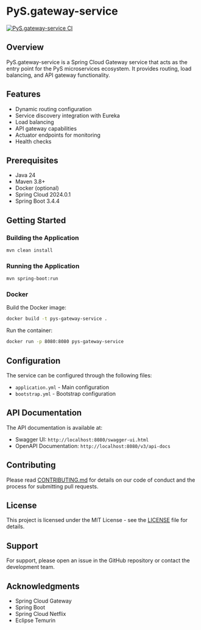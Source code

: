 # PyS.gateway-service

[![PyS.gateway-service CI](https://github.com/PyS-services/PyS.gateway-service/actions/workflows/maven.yml/badge.svg?branch=main)](https://github.com/PyS-services/PyS.gateway-service/actions/workflows/maven.yml)

## Overview

PyS.gateway-service is a Spring Cloud Gateway service that acts as the entry point for the PyS microservices ecosystem. It provides routing, load balancing, and API gateway functionality.

## Features

- Dynamic routing configuration
- Service discovery integration with Eureka
- Load balancing
- API gateway capabilities
- Actuator endpoints for monitoring
- Health checks

## Prerequisites

- Java 24
- Maven 3.8+
- Docker (optional)
- Spring Cloud 2024.0.1
- Spring Boot 3.4.4

## Getting Started

### Building the Application

```bash
mvn clean install
```

### Running the Application

```bash
mvn spring-boot:run
```

### Docker

Build the Docker image:
```bash
docker build -t pys-gateway-service .
```

Run the container:
```bash
docker run -p 8080:8080 pys-gateway-service
```

## Configuration

The service can be configured through the following files:
- `application.yml` - Main configuration
- `bootstrap.yml` - Bootstrap configuration

## API Documentation

The API documentation is available at:
- Swagger UI: `http://localhost:8080/swagger-ui.html`
- OpenAPI Documentation: `http://localhost:8080/v3/api-docs`

## Contributing

Please read [CONTRIBUTING.md](CONTRIBUTING.md) for details on our code of conduct and the process for submitting pull requests.

## License

This project is licensed under the MIT License - see the [LICENSE](LICENSE) file for details.

## Support

For support, please open an issue in the GitHub repository or contact the development team.

## Acknowledgments

- Spring Cloud Gateway
- Spring Boot
- Spring Cloud Netflix
- Eclipse Temurin
